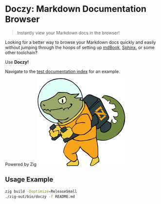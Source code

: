 # Doczy: Markdown Documentation Browser

> Instantly view your Markdown docs in the browser!

Looking for a better way to browse your Markdown docs quickly and easily without jumping through the
hoops of setting up [mdBook](https://rust-lang.github.io/mdBook/),
[Sphinx](https://www.sphinx-doc.org/en/master/), or some other toolchain?

Use **Doczy!**

Navigate to the [test documentation index](docs/index.md) for an example.

Powered by Zig ![zig-zero](docs/imgs/zig-zero.png)

## Usage Example

```bash
zig build -Doptimize=ReleaseSmall
./zig-out/bin/doczy -f README.md
```
